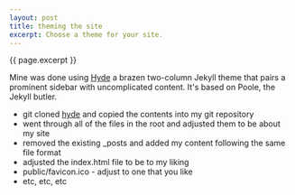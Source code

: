 ```yaml
---
layout: post
title: theming the site
excerpt: Choose a theme for your site.
---
```

{{ page.excerpt }}

Mine was done using [Hyde](http://hyde.getpoole.com/) a brazen two-column Jekyll theme that pairs a prominent sidebar with uncomplicated content. It's based on Poole, the Jekyll butler.

- git cloned [hyde](https://github.com/poole/hyde.git) and copied the contents into my git repository
- went through all of the files in the root and adjusted them to be about my site
- removed the existing _posts and added my content following the same file format
- adjusted the index.html file to be to my liking
- public/favicon.ico - adjust to one that you like
- etc, etc, etc
